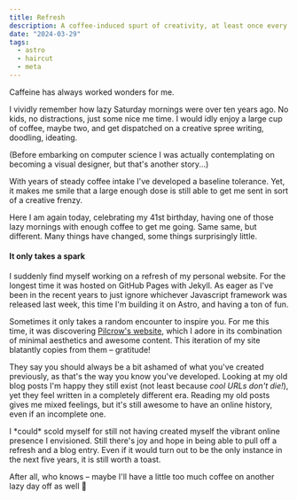 ```yaml
---
title: Refresh
description: A coffee-induced spurt of creativity, at least once every few years.
date: "2024-03-29"
tags:
  - astro
  - haircut
  - meta
---
```


Caffeine has always worked wonders for me.

I vividly remember how lazy Saturday mornings were over ten years ago. No kids, no distractions, just some nice me time. I would idly enjoy a large cup of coffee, maybe two, and get dispatched on a creative spree writing, doodling, ideating.

(Before embarking on computer science I was actually contemplating on becoming a visual designer, but that's another story...)

With years of steady coffee intake I've developed a baseline tolerance. Yet, it makes me smile that a large enough dose is still able to get me sent in sort of a creative frenzy.

Here I am again today, celebrating my 41st birthday, having one of those lazy mornings with enough coffee to get me going. Same same, but different. Many things have changed, some things surprisingly little.

#### It only takes a spark

I suddenly find myself working on a refresh of my personal website. For the longest time it was hosted on GitHub Pages with Jekyll. As eager as I've been in the recent years to just ignore whichever Javascript framework was released last week, this time I'm building it on Astro, and having a ton of fun.

Sometimes it only takes a random encounter to inspire you. For me this time, it was discovering [Pilcrow's website](https://pilcrowonpaper.com/), which I adore in its combination of minimal aesthetics and awesome content. This iteration of my site blatantly copies from them – gratitude!

They say you should always be a bit ashamed of what you've created previously, as that's the way you know you've developed. Looking at my old blog posts I'm happy they still exist (not least because _cool URLs don't die!_), yet they feel written in a completely different era. Reading my old posts gives me mixed feelings, but it's still awesome to have an online history, even if an incomplete one.

I \*could\* scold myself for still not having created myself the vibrant online presence I envisioned. Still there's joy and hope in being able to pull off a refresh and a blog entry. Even if it would turn out to be the only instance in the next five years, it is still worth a toast.

After all, who knows – maybe I'll have a little too much coffee on another lazy day off as well 🤞
